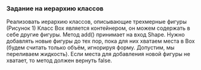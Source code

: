 ### Задание на иерархию классов

Реализовать иерархию классов, описывающие трехмерные фигуры (Рисунок 1)
Класс Box является контейнером, он можем содержать в себе другие фигуры. Метод add()
принимает на вход Shape. Нужно добавлять новые фигуры до тех пор, пока для них хватаем места в Box (будем считать только
объём, игнорируя форму. Допустим, мы переливаем жидкость). Если места для добавления новой фигуры не хватает, то метод
должен вернуть false.